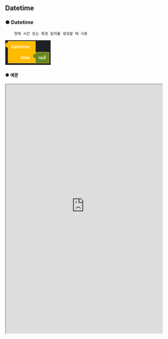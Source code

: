 ## Datetime

### ● Datetime

        현재 시간 또는 특정 일자를 생성할 때 사용

![String 입력 : now, 9999-99-99](../../img/assets/image%20%28142%29.png)

#### ● 예문

<iframe
    src="https://d1sxhpvag16wqc.cloudfront.net/v3.1.0/datetime/datetime"
    width="100%"
    height="800px"
    allow=""
    sandbox="allow-scripts allow-same-origin" />
<div class="display-pdf">
    <p><img src="../../img/assets/image%20%28349%29.png" alt="" /></p>
    <p><img src="../../img/assets/image%20%28331%29.png" alt="" /></p>
</div>

#### ● 결과

```text
{
  "result": {
    "datetime": "2021-09-14 15:39:11:505087"
  }
}
```

### ● Datetime Timestamp

        날짜를 초로 환산하여 반환할 때 사용

![](../../img/assets/image%20%28198%29.png)

#### ● 예문

<iframe
    src="https://d1sxhpvag16wqc.cloudfront.net/v3.1.0/datetime/datetime_timestamp"
    width="100%"
    height="800px"
    allow=""
    sandbox="allow-scripts allow-same-origin"/>
<div class="display-pdf">
    <p><img src="../../img/assets/image%20%28355%29.png" alt="" /></p>
    <p><img src="../../img/assets/image%20%28332%29.png" alt="" /></p>
</div>

#### ● 결과

```text
{
  "result": {
    "DateTimeTimeStamp": 1631602316
  }
}
```

### ● Datetime Add

        현재 일자에서 값을 증가시킬 때 사용

![](../../img/assets/image%20%28125%29.png)

         설정 버튼을 클릭하여 item을 추가 또는 삭제 가능

![](../../img/assets/image%20%28191%29.png)

#### ● 예문

<iframe
    src="https://d1sxhpvag16wqc.cloudfront.net/v3.1.0/datetime/datetime_add"
    width="100%"
    height="800px"
    allow=""
    sandbox="allow-scripts allow-same-origin"/>
<div class="display-pdf">
    <p><img src="../../img/assets/image%20%28348%29.png" alt="" /></p>
    <p><img src="../../img/assets/image%20%28361%29.png" alt="" /></p>
    <p><img src="../../img/assets/image%20%28358%29.png" alt="" /></p>
</div>    

#### ● 결과

```text
{
  "result": {
    "DateTimeAdd": "2024-09-14"
  }
}
```

### ● Datetime Subtract

        현재 일자에서 값을 감소시킬 때 사용

![](../../img/assets/image%20%28174%29.png)

         설정 버튼을 클릭하여 item을 추가 또는 삭제 가능

![](../../img/assets/image%20%28132%29.png)

#### ● 예문

<iframe
    src="https://d1sxhpvag16wqc.cloudfront.net/v3.1.0/datetime/datetime_subtract"
    width="100%"
    height="800px"
    allow=""
    sandbox="allow-scripts allow-same-origin"/>
<div class="display-pdf">
    <p><img src="../../img/assets/image%20%28359%29.png" alt="" /></p>
    <p><img src="../../img/assets/image%20%28345%29.png" alt="" /></p>
    <p><img src="../../img/assets/image%20%28326%29.png" alt="" /></p>
</div>     

#### ● 결과

```text
{
  "result": {
    "DateTimeSub": "2018-09-14"
  }
}
```

### ● Datetime Format

        날짜의 표현 형식을 지정할 때 사용 (PHP기반)

![](../../img/assets/image%20%28141%29.png)

#### ● 예문

<iframe
    src="https://d1sxhpvag16wqc.cloudfront.net/v3.1.0/datetime/datetime_format"
    width="100%"
    height="800px"
    allow=""
    sandbox="allow-scripts allow-same-origin"/>
<div class="display-pdf">
    <p><img src="../../img/assets/image%20%28325%29.png" alt="" /></p>
    <p><img src="../../img/assets/image%20%28360%29.png" alt="" /></p>
</div>    

#### ● 결과

```text
{
  "result": {
    "datetimeFormat": "2021-09-14 16:15:02:155035"
  }
}
```

### ● Datetime Diff

        datetime1에서 datetime2까지의 증가 또는 감소된 값을 연산할 때 사용

![](../../img/assets/image%20%28213%29.png)

#### ● 예문

<iframe
    src="https://d1sxhpvag16wqc.cloudfront.net/v3.1.0/datetime/datetime_diff"
    width="100%"
    height="800px"
    allow=""
    sandbox="allow-scripts allow-same-origin"/>
<div class="display-pdf">
    <p><img src="../../img/assets/image%20%28341%29.png" alt="" /></p>
    <p><img src="../../img/assets/image%20%28365%29.png" alt="" /></p>
    <p><img src="../../img/assets/image%20%28351%29.png" alt="" /></p>
</div>  

#### ● 결과

```text
{
  "result": {
    "datetimeDiff": "-13 days 10 Hours 2 Minute 18 Seconds"
  }
}
```

### ● Datetime Format-Diff

        Datetime 객체에 Diff Block의 값의 표현 형식을 지정할 때 사용

![](../../img/assets/image%20%28214%29.png)

#### ● 예문

<iframe
    src="https://d1sxhpvag16wqc.cloudfront.net/v3.1.0/datetime/datetime_format_diff"
    width="100%"
    height="800px"
    allow=""
    sandbox="allow-scripts allow-same-origin"/>
<div class="display-pdf">
    <p><img src="../../img/assets/image%20%28374%29.png" alt="" /></p>
    <p><img src="../../img/assets/image%20%28354%29.png" alt="" /></p>
    <p><img src="../../img/assets/image%20%28350%29.png" alt="" /></p>
</div>  

#### ● 결과

```text
{
  "result": {
    "datetimeDiffFormat": "+13 days 10 Hours 2 Minute 18 Seconds"
  }
}
```

### ● Datetime Offset

        DateTime 객체의 현재 시간을 다른 시간으로 설정할 때 사용

![](../../img/assets/image%20%28161%29.png)

#### ● 예문

<iframe
    src="https://d1sxhpvag16wqc.cloudfront.net/v3.1.0/datetime/datetime_offset"
    width="100%"
    height="800px"
    allow=""
    sandbox="allow-scripts allow-same-origin"/>
<div class="display-pdf">
    <p><img src="../../img/assets/image%20%28344%29.png" alt="" /></p>
    <p><img src="../../img/assets/image%20%28322%29.png" alt="" /></p>
</div>  

#### ● 결과

```text
{
  "result": {
    "DateTimeOffset": 32400
  }
}
```
